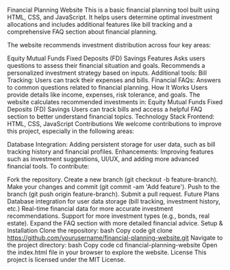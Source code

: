 Financial Planning Website
This is a basic financial planning tool built using HTML, CSS, and JavaScript. It helps users determine optimal investment allocations and includes additional features like bill tracking and a comprehensive FAQ section about financial planning.

The website recommends investment distribution across four key areas:

Equity
Mutual Funds
Fixed Deposits (FD)
Savings
Features
Asks users questions to assess their financial situation and goals.
Recommends a personalized investment strategy based on inputs.
Additional tools:
Bill Tracking: Users can track their expenses and bills.
Financial FAQs: Answers to common questions related to financial planning.
How It Works
Users provide details like income, expenses, risk tolerance, and goals.
The website calculates recommended investments in:
Equity
Mutual Funds
Fixed Deposits (FD)
Savings
Users can track bills and access a helpful FAQ section to better understand financial topics.
Technology Stack
Frontend: HTML, CSS, JavaScript
Contributions
We welcome contributions to improve this project, especially in the following areas:

Database Integration: Adding persistent storage for user data, such as bill tracking history and financial profiles.
Enhancements: Improving features such as investment suggestions, UI/UX, and adding more advanced financial tools.
To contribute:

Fork the repository.
Create a new branch (git checkout -b feature-branch).
Make your changes and commit (git commit -am 'Add feature').
Push to the branch (git push origin feature-branch).
Submit a pull request.
Future Plans
Database integration for user data storage (bill tracking, investment history, etc.)
Real-time financial data for more accurate investment recommendations.
Support for more investment types (e.g., bonds, real estate).
Expand the FAQ section with more detailed financial advice.
Setup & Installation
Clone the repository:
bash
Copy code
git clone https://github.com/yourusername/financial-planning-website.git
Navigate to the project directory:
bash
Copy code
cd financial-planning-website
Open the index.html file in your browser to explore the website.
License
This project is licensed under the MIT License.
